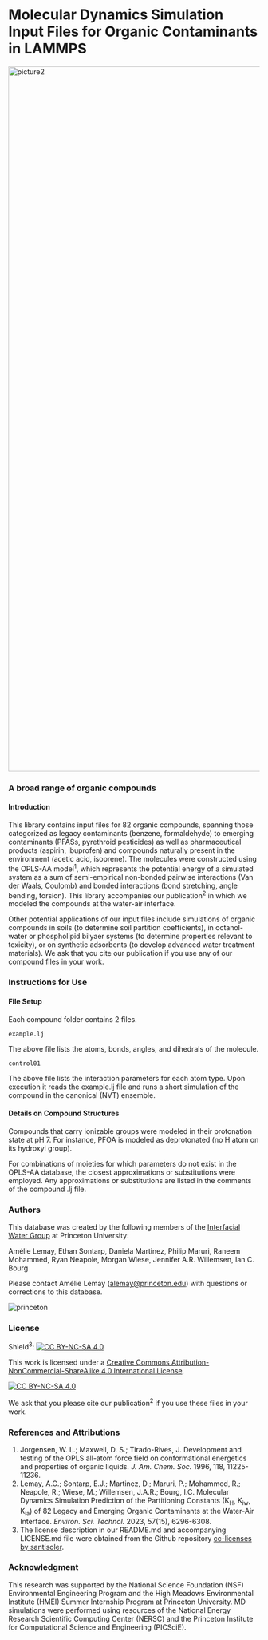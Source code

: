 # Molecular Dynamics Simulation Input Files for Organic Contaminants in LAMMPS
<img width="1413" alt="picture2" src="https://user-images.githubusercontent.com/79615161/211542940-fa37831e-b1fb-45ea-a4e6-5c3c9ddb6b7b.png">

### A broad range of organic compounds
#### Introduction

This library contains input files for 82 organic compounds, spanning those categorized as legacy contaminants (benzene, formaldehyde) to emerging contaminants (PFASs, pyrethroid pesticides) as well as pharmaceutical products (aspirin, ibuprofen) and compounds naturally present in the environment (acetic acid, isoprene). The molecules were constructed using the OPLS-AA model<sup>1</sup>, which represents the potential energy of a simulated system as a sum of semi-empirical non-bonded pairwise interactions (Van der Waals, Coulomb) and bonded interactions (bond stretching, angle bending, torsion). This library accompanies our publication<sup>2</sup> in which we modeled the compounds at the water-air interface.

Other potential applications of our input files include simulations of organic compounds in soils (to determine soil partition coefficients), in octanol-water or phospholipid bilyaer systems (to determine properties relevant to toxicity), or on synthetic adsorbents (to develop advanced water treatment materials). We ask that you cite our publication if you use any of our compound files in your work.

### Instructions for Use

#### File Setup
Each compound folder contains 2 files.
```
example.lj
```
The above file lists the atoms, bonds, angles, and dihedrals of the molecule.

```
control01
```
The above file lists the interaction parameters for each atom type. Upon execution it reads the example.lj file and runs a short simulation of the compound in the canonical (NVT) ensemble.

#### Details on Compound Structures

Compounds that carry ionizable groups were modeled in their protonation state at pH 7. For instance, PFOA is modeled as deprotonated (no H atom on its hydroxyl group).

For combinations of moieties for which parameters do not exist in the OPLS-AA database, the closest approximations or substitutions were employed. Any approximations or substitutions are listed in the comments of the compound .lj file.

### Authors
This database was created by the following members of the [Interfacial Water Group](http://bourg.princeton.edu/) at Princeton University:

Amélie Lemay, Ethan Sontarp, Daniela Martinez, Philip Maruri, Raneem Mohammed, Ryan Neapole, Morgan Wiese, Jennifer A.R. Willemsen, Ian C. Bourg

Please contact Amélie Lemay (alemay@princeton.edu) with questions or corrections to this database.


![princeton](https://user-images.githubusercontent.com/79615161/211543436-6be71659-6485-4ef5-be93-7c6bf1181330.png)


### License

Shield<sup>3</sup>: [![CC BY-NC-SA 4.0][cc-by-nc-sa-shield]][cc-by-nc-sa]

This work is licensed under a
[Creative Commons Attribution-NonCommercial-ShareAlike 4.0 International License][cc-by-nc-sa].

[![CC BY-NC-SA 4.0][cc-by-nc-sa-image]][cc-by-nc-sa]

[cc-by-nc-sa]: http://creativecommons.org/licenses/by-nc-sa/4.0/
[cc-by-nc-sa-image]: https://licensebuttons.net/l/by-nc-sa/4.0/88x31.png
[cc-by-nc-sa-shield]: https://img.shields.io/badge/License-CC%20BY--NC--SA%204.0-lightgrey.svg

We ask that you please cite our publication<sup>2</sup> if you use these files in your work. 

### References and Attributions

1. Jorgensen, W. L.; Maxwell, D. S.; Tirado-Rives, J. Development and testing of the OPLS all-atom force field on conformational energetics and properties of organic liquids. *J. Am. Chem. Soc.* 1996, 118, 11225-11236.
2. Lemay, A.C.; Sontarp, E.J.; Martinez, D.; Maruri, P.; Mohammed, R.; Neapole, R.; Wiese, M.; Willemsen, J.A.R.; Bourg, I.C. Molecular Dynamics Simulation Prediction of the Partitioning Constants (K<sub>H</sub>, K<sub>iw</sub>, K<sub>ia</sub>) of 82 Legacy and Emerging Organic Contaminants at the Water-Air Interface. *Environ. Sci. Technol.* 2023, 57(15), 6296-6308.
3. The license description in our README.md and accompanying LICENSE.md file were obtained from the Github repository [cc-licenses by santisoler](https://github.com/santisoler/cc-licenses). 

### Acknowledgment
This research was supported by the National Science Foundation (NSF) Environmental Engineering Program and the High Meadows Environmental Institute (HMEI) Summer Internship Program at Princeton University. MD simulations were performed using resources of the National Energy Research Scientific Computing Center (NERSC) and the Princeton Institute for Computational Science and Engineering (PICSciE).
